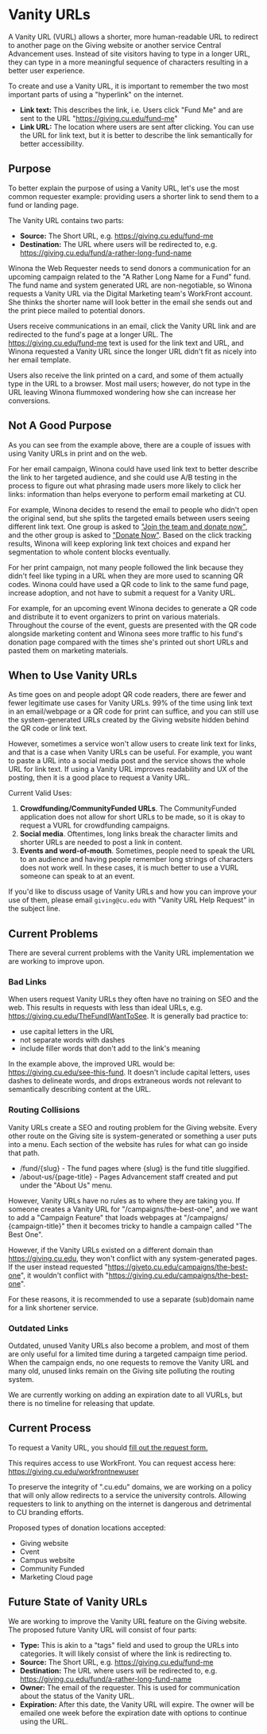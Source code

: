 # Vanity URLs

A Vanity URL (VURL) allows a shorter, more human-readable URL to redirect to another page on the Giving website or
another service Central Advancement uses. Instead of site visitors having to type in a longer URL, they can type in 
a more meaningful sequence of characters resulting in a better user experience.

To create and use a Vanity URL, it is important to remember the two most important parts of using a "hyperlink" on the
internet.

- **Link text:** This describes the link, i.e. Users click "Fund Me" and are sent to the
  URL "https://giving.cu.edu/fund-me"
- **Link URL:** The location where users are sent after clicking. You can use the URL for link text, but it is better to
  describe the link semantically for better accessibility.

## Purpose

To better explain the purpose of using a Vanity URL, let's use the most common requester example: providing users a 
shorter link
to send them to a fund or landing page.

The Vanity URL contains two parts:

- **Source:** The Short URL, e.g. https://giving.cu.edu/fund-me
- **Destination:** The URL where users will be redirected to, e.g. https://giving.cu.edu/fund/a-rather-long-fund-name

Winona the Web Requester needs to send donors a communication for an upcoming campaign related to the "A Rather
Long Name for a Fund" fund. The fund name and system generated URL are non-negotiable, so Winona requests a Vanity URL
via the Digital Marketing team's WorkFront account. She thinks the shorter name will look better in the email she sends
out and the print piece mailed to potential donors.

Users receive communications in an email, click the Vanity URL link and are redirected to the fund's page at a longer
URL. The https://giving.cu.edu/fund-me text is used for the link text and URL, and Winona requested a Vanity URL since
the longer URL didn't fit as nicely into her email template.

Users also receive the link printed on a card, and some of them actually type in the URL to a browser. Most mail users;
however, do not type in the URL leaving Winona flummoxed wondering how she can increase her conversions.

## Not A Good Purpose

As you can see from the example above, there are a couple of issues with using Vanity URLs in print and on the web.

For her email campaign, Winona could have used link text to better describe the link to her targeted audience, and she
could use A/B testing in the process to figure out what phrasing made users more likely to click her links:
information than helps everyone to perform email marketing at CU.

For example, Winona decides to resend the email to people who didn't open the original send, but she splits the targeted
emails between users seeing different link text. One group is asked
to ["Join the team and donate now"](https://giving.cu.edu), and the other group is asked
to ["Donate Now"](https://giving.cu.edu). Based on the click tracking results, Winona will keep exploring link text
choices and expand her segmentation to whole content blocks eventually.

For her print campaign, not many people followed the link because they didn't feel like typing in a URL when they are
more used to scanning QR codes. Winona could have used a QR code to link to the same fund page, increase adoption, and
not have to submit a request for a Vanity URL.

For example, for an upcoming event Winona decides to generate a QR code and distribute it to event organizers to print
on various materials. Throughout the course of the event, guests are presented with the QR code alongside marketing
content and Winona sees more traffic to his fund's donation page compared with the times she's printed out short URLs
and pasted them on marketing materials.

## When to Use Vanity URLs

As time goes on and people adopt QR code readers, there are fewer and fewer legitimate use cases for Vanity URLs. 99% of
the time using link text in an email/webpage or a QR code for print can suffice, and you can still use the 
system-generated URLs created by the Giving website hidden behind the QR code or link text.

However, sometimes a service won't allow users to create link text for links, and that is a case when Vanity URLs can be
useful. For example, you want to paste a URL into a social media post and the service shows the whole URL for link text.
If using a Vanity URL improves readability and UX of the posting, then it is a good place to request a Vanity URL.

Current Valid Uses:

1. **Crowdfunding/CommunityFunded URLs**. The CommunityFunded application does not allow for short URLs to be made, 
   so it is okay to request a VURL for crowdfunding campaigns.
2. **Social media**. Oftentimes, long links break the character limits and shorter URLs are needed to post a link in
   content.
3. **Events and word-of-mouth**. Sometimes, people need to speak the URL to an audience and having people remember long
   strings of characters does not work well. In these cases, it is much better to use a VURL someone can speak to at
   an event.

If you'd like to discuss usage of Vanity URLs and how you can improve your use of them, please email `giving@cu.edu`
with "Vanity URL Help Request" in the subject line.

## Current Problems

There are several current problems with the Vanity URL implementation we are working to improve upon.

### Bad Links

When users request Vanity URLs they often have no training on SEO and the web. This results in requests with less than
ideal URLs, e.g. https://giving.cu.edu/TheFundIWantToSee. It is generally bad practice to:

- use capital letters in the URL
- not separate words with dashes
- include filler words that don't add to the link's meaning

In the example above, the improved URL would be: https://giving.cu.edu/see-this-fund. It doesn't include capital
letters, uses dashes to delineate words, and drops extraneous words not relevant to semantically describing content at
the URL.

### Routing Collisions

Vanity URLs create a SEO and routing problem for the Giving website. Every other route on the Giving site is
system-generated or something a user puts into a menu. Each section of the website has rules for what can go inside that
path.

- /fund/{slug} - The fund pages where {slug} is the fund title sluggified.
- /about-us/{page-title} - Pages Advancement staff created and put under the "About Us" menu.

However, Vanity URLs have no rules as to where they are taking you. If someone creates a Vanity URL for
"/campaigns/the-best-one", and we want to add a "Campaign Feature" that loads webpages at "/campaigns/ {campaign-title}"
then it becomes tricky to handle a campaign called "The Best One".

However, if the Vanity URLs existed on a different domain than https://giving.cu.edu, they won't conflict with any
system-generated pages. If the user instead requested "https://giveto.cu.edu/campaigns/the-best-one", it wouldn't
conflict with "https://giving.cu.edu/campaigns/the-best-one".

For these reasons, it is recommended to use a separate (sub)domain name for a link shortener service.

### Outdated Links

Outdated, unused Vanity URLs also become a problem, and most of them are only useful for a limited time during a
targeted campaign time period. When the campaign ends, no one requests to remove the Vanity URL and many old, unused
links remain on the Giving site polluting the routing system.

We are currently working on adding an expiration date to all VURLs, but there is no timeline for releasing that update.

## Current Process

To request a Vanity URL, you
should [fill out the request form.](https://universityofcolorado.my.workfront.com/requests?activeTab=tab-new-helpRequest&projectID=5e78b9c9013651dd0db330e625ca787c&path=5e78be160139141988101a91b47abd33,5e7985890198d19da824828650710e5c)

This requires access to use WorkFront. You can request access here: https://giving.cu.edu/workfrontnewuser

To preserve the integrity of ".cu.edu" domains, we are working on a policy that will only allow redirects to a service
the university controls. Allowing requesters to link to anything on the internet is dangerous and detrimental to CU
branding efforts.

Proposed types of donation locations accepted:

- Giving website
- Cvent
- Campus website
- Community Funded
- Marketing Cloud page

## Future State of Vanity URLs

We are working to improve the Vanity URL feature on the Giving website. The proposed future Vanity URL will consist of
four parts:

- **Type:** This is akin to a "tags" field and used to group the URLs into categories. It will likely consist of where
  the link is redirecting to.
- **Source:** The Short URL, e.g. https://giving.cu.edu/fund-me
- **Destination:** The URL where users will be redirected to, e.g. https://giving.cu.edu/fund/a-rather-long-fund-name
- **Owner:** The email of the requester. This is used for communication about the status of the Vanity URL.
- **Expiration:** After this date, the Vanity URL will expire. The owner will be emailed one week before the expiration
  date with options to continue using the URL.
